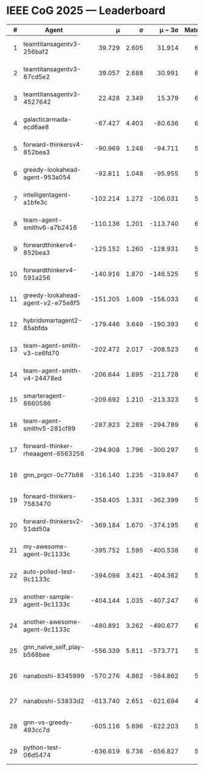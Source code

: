 # IEEE CoG 2025 — Leaderboard

| # | Agent | μ | σ | μ − 3σ | Matches | Updated |
|---:|---|---:|---:|---:|---:|---|
| 1 | teamtitansagentv3-256baf2 | 39.729 | 2.605 | 31.914 | 6388 | 2025-08-19 12:48 |
| 2 | teamtitansagentv3-87cd5e2 | 39.057 | 2.688 | 30.991 | 6392 | 2025-08-19 12:48 |
| 3 | teamtitansagentv3-4527642 | 22.428 | 2.349 | 15.379 | 6136 | 2025-08-19 12:48 |
| 4 | galacticarmada-ecd6ae8 | -67.427 | 4.403 | -80.636 | 6400 | 2025-08-19 12:48 |
| 5 | forward-thinkersv4-852bea3 | -90.969 | 1.248 | -94.711 | 5542 | 2025-08-19 12:48 |
| 6 | greedy-lookahead-agent-953a054 | -92.811 | 1.048 | -95.955 | 5976 | 2025-08-19 12:48 |
| 7 | intelligentagent-a1bfe3c | -102.214 | 1.272 | -106.031 | 5090 | 2025-08-19 12:48 |
| 8 | team-agent-smithv6-a7b2416 | -110.136 | 1.201 | -113.740 | 6060 | 2025-08-19 12:48 |
| 9 | forwardthinkerv4-852bea3 | -125.152 | 1.260 | -128.931 | 5082 | 2025-08-19 12:48 |
| 10 | forwardthinkerv4-591a256 | -140.916 | 1.870 | -146.525 | 5657 | 2025-08-19 12:48 |
| 11 | greedy-lookahead-agent-v2-e75e8f5 | -151.205 | 1.609 | -156.033 | 6396 | 2025-08-19 12:48 |
| 12 | hybridsmartagent2-85abfda | -179.446 | 3.649 | -190.393 | 6000 | 2025-08-19 12:48 |
| 13 | team-agent-smith-v3-ce6fd70 | -202.472 | 2.017 | -208.523 | 6802 | 2025-08-19 12:48 |
| 14 | team-agent-smith-v4-24478ed | -206.644 | 1.695 | -211.728 | 6622 | 2025-08-19 12:48 |
| 15 | smarteragent-8660586 | -209.692 | 1.210 | -213.323 | 5353 | 2025-08-19 12:48 |
| 16 | team-agent-smithv5-281cf89 | -287.923 | 2.289 | -294.789 | 6540 | 2025-08-19 12:48 |
| 17 | forward-thinker-rheaagent-6563256 | -294.908 | 1.796 | -300.297 | 5922 | 2025-08-19 12:48 |
| 18 | gnn_prgcr-0c77b88 | -316.140 | 1.235 | -319.847 | 6090 | 2025-08-19 12:48 |
| 19 | forward-thinkers-7583470 | -358.405 | 1.331 | -362.399 | 5620 | 2025-08-19 12:48 |
| 20 | forward-thinkersv2-51dd50a | -369.184 | 1.670 | -374.195 | 6422 | 2025-08-19 12:48 |
| 21 | my-awesome-agent-9c1133c | -395.752 | 1.595 | -400.538 | 6640 | 2025-08-19 12:48 |
| 22 | auto-polled-test-9c1133c | -394.098 | 3.421 | -404.362 | 5820 | 2025-08-19 12:48 |
| 23 | another-sample-agent-9c1133c | -404.144 | 1.035 | -407.247 | 6160 | 2025-08-19 12:48 |
| 24 | another-awesome-agent-9c1133c | -480.891 | 3.262 | -490.677 | 6820 | 2025-08-19 12:48 |
| 25 | gnn_naive_self_play-b568bee | -556.339 | 5.811 | -573.771 | 5240 | 2025-08-19 12:48 |
| 26 | nanaboshi-8345999 | -570.276 | 4.862 | -584.862 | 5400 | 2025-08-19 12:48 |
| 27 | nanaboshi-53833d2 | -613.740 | 2.651 | -621.694 | 4700 | 2025-08-19 12:48 |
| 28 | gnn-vs-greedy-493cc7d | -605.116 | 5.696 | -622.203 | 5220 | 2025-08-19 12:48 |
| 29 | python-test-06d5474 | -636.619 | 6.736 | -656.827 | 5010 | 2025-08-19 12:48 |
